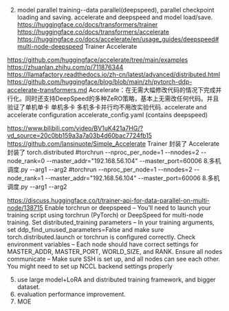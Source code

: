 2. model parallel training--data parallel(deepspeed), parallel checkpoint loading and saving. accelerate and deepspeed and model load/save. 
https://huggingface.co/docs/transformers/trainer
https://huggingface.co/docs/transformers/accelerate
https://huggingface.co/docs/accelerate/en/usage_guides/deepspeed#multi-node-deepspeed
Trainer
Accelerate


https://github.com/huggingface/accelerate/tree/main/examples
https://zhuanlan.zhihu.com/p/711876344
https://llamafactory.readthedocs.io/zh-cn/latest/advanced/distributed.html
https://github.com/huggingface/blog/blob/main/zh/pytorch-ddp-accelerate-transformers.md
Accelerate：在无需大幅修改代码的情况下完成并行化。同时还支持DeepSpeed的多种ZeRO策略，基本上无需改任何代码。并且验证了单机单卡 单机多卡 多机多卡并行均不用改实验代码. 
accelerate and accelerate configuration
accelerate_config.yaml (contains deepspeed)


https://www.bilibili.com/video/BV1uK421a7HG/?vd_source=20c0bb159a3a7a03b4d60bac7724fb15
https://github.com/lansinuote/Simple_Accelerate
Trainer 封装了 Accelerate 封装了 torch.distributed
#torchrun --nproc_per_node=1 --nnodes=2 --node_rank=0 --master_addr="192.168.56.104" --master_port=60006 8.多机调度.py --arg1 --arg2
#torchrun --nproc_per_node=1 --nnodes=2 --node_rank=1 --master_addr="192.168.56.104" --master_port=60006 8.多机调度.py --arg1 --arg2

https://discuss.huggingface.co/t/trainer-api-for-data-parallel-on-multi-node/138715
Enable torchrun or deepspeed – You’ll need to launch your training script using torchrun (PyTorch) or DeepSpeed for multi-node training.
Set distributed_training parameters – In your training arguments, set ddp_find_unused_parameters=False and make sure torch.distributed.launch or torchrun is configured correctly.
Check environment variables – Each node should have correct settings for MASTER_ADDR, MASTER_PORT, WORLD_SIZE, and RANK.
Ensure all nodes communicate – Make sure SSH is set up, and all nodes can see each other. You might need to set up NCCL backend settings properly

5. use large model+LoRA and distributed training framework, and bigger dataset.
6. evaluation performance improvement.
7. MOE
